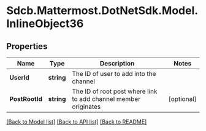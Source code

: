 # Sdcb.Mattermost.DotNetSdk.Model.InlineObject36
## Properties

Name | Type | Description | Notes
------------ | ------------- | ------------- | -------------
**UserId** | **string** | The ID of user to add into the channel | 
**PostRootId** | **string** | The ID of root post where link to add channel member originates | [optional] 

[[Back to Model list]](../README.md#documentation-for-models) [[Back to API list]](../README.md#documentation-for-api-endpoints) [[Back to README]](../README.md)

